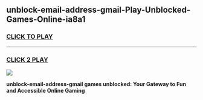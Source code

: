 
## unblock-email-address-gmail-Play-Unblocked-Games-Online-ia8a1
<h3>
<a href="https://premium76.site?title=unblock-email-address-gmail&ref=25A">CLICK TO PLAY</a></h3>
<hr>

<h3>
<a href="https://premium76.site?title=unblock-email-address-gmail&ref=25A">CLICK 2 PLAY</a>
  
</h3>

<a href="https://premium76.site?title=unblock-email-address-gmail&ref=25A"><img src="https://clearcache.store/games.png"></a>


**unblock-email-address-gmail games unblocked: Your Gateway to Fun and Accessible Online Gaming**

